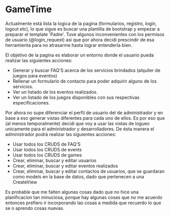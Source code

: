 # GameTime
Actualmente está lista la logica de la pagina (formularios, registro, login, logout etc), lo que sigue es buscar una plantilla de bootstrap
y empezar a preparar el template 'Padre'. 
Tuve algunos inconvenientes con los permisos de usuario (@login_request) asi que por ahora decidi prescindir de esa herramienta para no atrasarme
hasta lograr entenderla bien. 

El objetivo de la pagina es elaborar un entorno donde el usuario pueda realizar las siguientes acciones: 
- Generar y buscar FAQ'S acerca de los servicios brindados (alquiler de juegos para eventos)
- Rellenar un formulario de contacto para poder adquirir alguno de los servicios.
- Ver un listado de los eventos realizados.
- Ver un listado de los juegos disponibles con sus respectivas especificaciones. 

Por ahora no supe diferenciar el perfil de usuario del de administrador y en base a eso generar vistas diferentes para cada uno de ellos. Es por eso que 
(al menos temporalmente) decidi que voy a usar las vistas de logueo unicamente para el administrador y desarrolladores.
De ésta manera el administrador podrá realizar las siguientes acciones:
- Usar todos los CRUDS de FAQ'S
- Usar todos los CRUDS de events
- Usar todos los CRUDS de games
- Crear, eliminar, buscar y editar usuarios
- Crear, eliminar, buscar y editar eventos realizados
- Crear, eliminar, buscar y editar contactos de usuarios, que se guardaran como models en la base de datos, dado que pertenecen a una CreateView


Es probable que me falten algunas cosas dado que no hice una planificacion tan minuciosa, porque hay algunas cosas que no me acuerdo entonces prefiero ir 
incorporando las cosas a medida que recuerdo lo que se o aprendo cosas nuevas.
